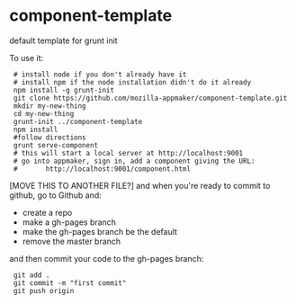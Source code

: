 component-template
==================

default template for grunt init

To use it:

```
 # install node if you don't already have it
 # install npm if the node installation didn't do it already
 npm install -g grunt-init
 git clone https://github.com/mozilla-appmaker/component-template.git 
 mkdir my-new-thing
 cd my-new-thing
 grunt-init ../component-template
 npm install
 #follow directions
 grunt serve-component
 # this will start a local server at http://localhost:9001
 # go into appmaker, sign in, add a component giving the URL: 
 #       http://localhost:9001/component.html
```

[MOVE THIS TO ANOTHER FILE?]
and when you're ready to commit to github, go to Github and:

 - create a repo
 - make a gh-pages branch
 - make the gh-pages branch be the default
 - remove the master branch

and then commit your code to the gh-pages branch:

```
 git add .
 git commit -m "first commit"
 git push origin 
```

